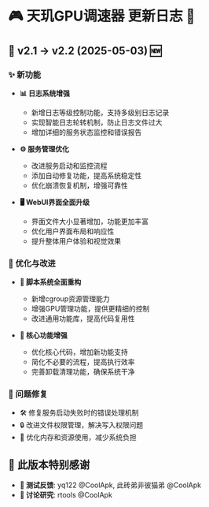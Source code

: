 # 🎮 天玑GPU调速器 更新日志 📝

## 🚀 v2.1 → v2.2 (2025-05-03) 🆕

### ✨ 新功能

- **📊 日志系统增强**
  - 新增日志等级控制功能，支持多级别日志记录
  - 实现智能日志轮转机制，防止日志文件过大
  - 增加详细的服务状态监控和错误报告

- **⚙️ 服务管理优化**
  - 改进服务启动和监控流程
  - 添加自动修复功能，提高系统稳定性
  - 优化崩溃恢复机制，增强可靠性

- **🖥️ WebUI界面全面升级**
  - 界面文件大小显著增加，功能更加丰富
  - 优化用户界面布局和响应性
  - 提升整体用户体验和视觉效果

### 🔧 优化与改进

- **📜 脚本系统全面重构**
  - 新增cgroup资源管理能力
  - 增强GPU管理功能，提供更精细的控制
  - 改进通用功能库，提高代码复用性

- **🔋 核心功能增强**
  - 优化核心代码，增加新功能支持
  - 简化不必要的流程，提高执行效率
  - 完善卸载清理功能，确保系统干净

### 🐛 问题修复

- 🛠️ 修复服务启动失败时的错误处理机制
- 🔒 改进文件权限管理，解决写入权限问题
- 💾 优化内存和资源使用，减少系统负担

## 🙏 此版本特别感谢

- **👥 测试反馈**: yq122 @CoolApk, 此砖弟非彼猫弟 @CoolApk
- **🔬 讨论研究**: rtools @CoolApk


